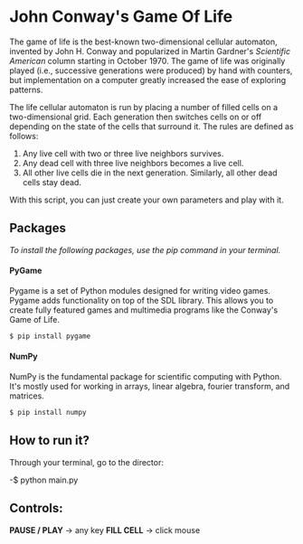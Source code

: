 # John Conway's Game Of Life
The game of life is the best-known two-dimensional cellular automaton, invented by John H. Conway and popularized in Martin Gardner's *Scientific American* column starting in October 1970. The game of life was originally played (i.e., successive generations were produced) by hand with counters, but implementation on a computer greatly increased the ease of exploring patterns.

The life cellular automaton is run by placing a number of filled cells on a two-dimensional grid. Each generation then switches cells on or off depending on the state of the cells that surround it. The rules are defined as follows:

1. Any live cell with two or three live neighbors survives.
2. Any dead cell with three live neighbors becomes a live cell.
3. All other live cells die in the next generation. Similarly, all other dead cells stay dead.

With this script, you can just create your own parameters and play with it.

## Packages
*To install the following packages, use the pip command in your terminal.*

#### PyGame
Pygame is a set of Python modules designed for writing video games. Pygame adds functionality on top of the SDL library. This allows you to create fully featured games and multimedia programs like the Conway's Game of Life.

```python
$ pip install pygame
```
#### NumPy
NumPy is the fundamental package for scientific computing with Python. It's mostly used for working in arrays, linear algebra, fourier transform, and matrices. 

```python
$ pip install numpy
```

## How to run it?
Through your terminal, go to the director:

-$ python main.py

## Controls:

**PAUSE / PLAY** -> any key
**FILL CELL** -> click mouse

